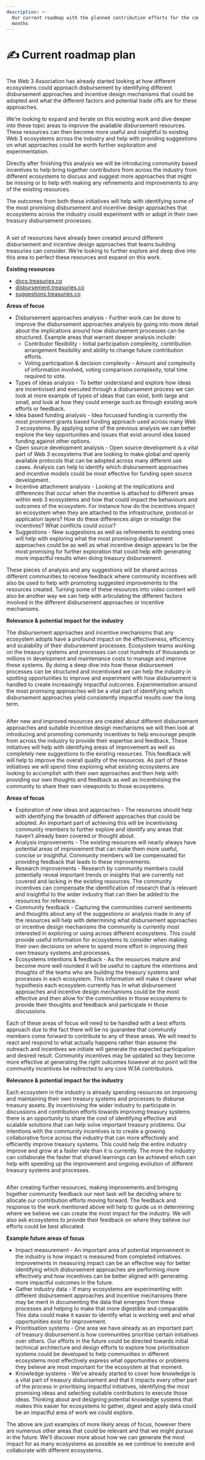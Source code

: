 ```yaml
---
description: >-
  Our current roadmap with the planned contribution efforts for the coming
  months
---
```


# ✍ Current roadmap plan

<figure><img src="../.gitbook/assets/disbursement-approaches-incentive-design-roadmap.png" alt=""><figcaption></figcaption></figure>

The Web 3 Association has already started looking at how different ecosystems could approach disbursement by identifying different disbursement approaches and incentive design mechanisms that could be adopted and what the different factors and potential trade offs are for these approaches.

We’re looking to expand and iterate on this existing work and dive deeper into these topic areas to improve the available disbursement resources. These resources can then become more useful and insightful to existing Web 3 ecosystems across the industry and help with providing suggestions on what approaches could be worth further exploration and experimentation.

Directly after finishing this analysis we will be introducing community based incentives to help bring together contributors from across the industry from different ecosystems to discuss and suggest more approaches that might be missing or to help with making any refinements and improvements to any of the existing resources.

The outcomes from both these initiatives will help with identifying some of the most promising disbursement and incentive design approaches that ecosystems across the industry could experiment with or adopt in their own treasury disbursement processes.



<figure><img src="../.gitbook/assets/knowledge-resources.png" alt=""><figcaption></figcaption></figure>

A set of resources have already been created around different disbursement and incentive design approaches that teams building treasuries can consider. We’re looking to further explore and deep dive into this area to perfect these resources and expand on this work.



**Existing resources**

* [docs.treasuries.co](https://www.notion.so/Disbursement-Approaches-Incentive-Design-bd8adbd2e3af4bf5ad0056278f1a0575?pvs=21)
* [disbursement.treasuries.co](https://www.notion.so/Disbursement-Approaches-Incentive-Design-bd8adbd2e3af4bf5ad0056278f1a0575?pvs=21)
* [suggestions.treasuries.co](https://www.notion.so/Disbursement-Approaches-Incentive-Design-bd8adbd2e3af4bf5ad0056278f1a0575?pvs=21)



**Areas of focus**

* Disbursement approaches analysis - Further work can be done to improve the disbursement approaches analysis by going into more detail about the implications around how disbursement processes can be structured. Example areas that warrant deeper analysis include:
  * Contributor flexibility - Initial participation complexity, contribution arrangement flexibility and ability to change future contribution efforts.
  * Voting participation & decision complexity - Amount and complexity of information involved, voting comparison complexity, total time required to vote.
* Types of ideas analysis - To better understand and explore how ideas are incentivised and executed through a disbursement process we can look at more example of types of ideas that can exist, both large and small, and look at how they could emerge such as through existing work efforts or feedback.
* Idea based funding analysis - Idea focussed funding is currently the most prominent grants based funding approach used across many Web 3 ecosystems. By applying some of the previous analysis we can better explore the key opportunities and issues that exist around idea based funding against other options.
* Open source development analysis - Open source development is a vital part of Web 3 ecosystems that are looking to make global and openly available protocols that can be adopted across many different use cases. Analysis can help to identify which disbursement approaches and incentive models could be most effective for funding open source development.
* Incentive attachment analysis - Looking at the implications and differences that occur when the incentive is attached to different areas within web 3 ecosystems and how that could impact the behaviours and outcomes of the ecosystem. For instance how do the incentives impact an ecosystem when they are attached to the infrastructure, protocol or application layers? How do these differences align or misalign the incentives? What conflicts could occur?
* Suggestions - New suggestions as well as refinements to existing ones will help with exploring what the most promising disbursement approaches could be as well as what incentive design appears to be the most promising for further exploration that could help with generating more impactful results when doing treasury disbursement.

These pieces of analysis and any suggestions will be shared across different communities to receive feedback where community incentives will also be used to help with promoting suggested improvements to the resources created. Turning some of these resources into video content will also be another way we can help with articulating the different factors involved in the different disbursement approaches or incentive mechanisms.



**Relevance & potential impact for the industry**

The disbursement approaches and incentive mechanisms that any ecosystem adopts have a profound impact on the effectiveness, efficiency and scalability of their disbursement processes. Ecosystem teams working on the treasury systems and processes can cost hundreds of thousands or millions in development and maintenance costs to manage and improve these systems. By doing a deep dive into how these disbursement processes can be structured and incentivised we can help the industry in spotting opportunities to improve and experiment with how disbursement is handled to create increasingly impactful outcomes. Experimentation around the most promising approaches will be a vital part of identifying which disbursement approaches yield consistently impactful results over the long term.



<figure><img src="../.gitbook/assets/community-incentives.png" alt=""><figcaption></figcaption></figure>

After new and improved resources are created about different disbursement approaches and suitable incentive design mechanisms we will then look at introducing and promoting community incentives to help encourage people from across the industry to provide their expertise and feedback. These initiatives will help with identifying areas of improvement as well as completely new suggestions to the existing resources. This feedback will will help to improve the overall quality of the resources. As part of these initiatives we will spend time exploring what existing ecosystems are looking to accomplish with their own approaches and then help with providing our own thoughts and feedback as well as incentivising the community to share their own viewpoints to those ecosystems.



**Areas of focus**

* Exploration of new ideas and approaches - The resources should help with identifying the breadth of different approaches that could be adopted. An important part of achieving this will be incentivising community members to further explore and identify any areas that haven’t already been covered or thought about.
* Analysis improvements - The existing resources will nearly always have potential areas of improvement that can make them more useful, concise or insightful. Community members will be compensated for providing feedback that leads to these improvements.
* Research improvements - Research by community members could potentially reveal important trends or insights that are currently not covered and lacking in the existing resources. The community incentives can compensate the identification of research that is relevant and insightful to the wider industry that can then be added to the resources for reference.
* Community feedback - Capturing the communities current sentiments and thoughts about any of the suggestions or analysis made in any of the resources will help with determining what disbursement approaches or incentive design mechanisms the community is currently most interested in exploring or using across different ecosystems. This could provide useful information for ecosystems to consider when making their own decisions on where to spend more effort in improving their own treasury systems and processes.
* Ecosystems intentions & feedback - As the resources mature and become more well rounded it will be useful to capture the intentions and thoughts of the teams who are building the treasury systems and processes in each ecosystem. This information will make it clearer what hypothesis each ecosystem currently has in what disbursement approaches and incentive design mechanisms could be the most effective and then allow for the communities in those ecosystems to provide their thoughts and feedback and participate in those discussions.

Each of these areas of focus will need to be handled with a best efforts approach due to the fact there will be no guarantee that community members come forward to contribute to any of these areas. We will need to react and respond to what actually happens rather than assume the outreach and incentives we initiate will generate the expected participation and desired result. Community incentives may be updated so they become more effective at generating the right outcomes however at no point will the community incentives be redirected to any core W3A contributors.



**Relevance & potential impact for the industry**

Each ecosystem in the industry is already spending resources on improving and maintaining their own treasury systems and processes to disburse treasury assets. By incentivising the wider industry to participate in discussions and contribution efforts towards improving treasury systems there is an opportunity to share the cost of identifying effective and scalable solutions that can help solve important treasury problems. Our intentions with the community incentives is to create a growing collaborative force across the industry that can more effectively and efficiently improve treasury systems. This could help the entire industry improve and grow at a faster rate than it is currently. The more the industry can collaborate the faster that shared learnings can be achieved which can help with speeding up the improvement and ongoing evolution of different treasury systems and processes.



<figure><img src="../.gitbook/assets/future-contribution-efforts.png" alt=""><figcaption></figcaption></figure>

After creating further resources, making improvements and bringing together community feedback our next task will be deciding where to allocate our contribution efforts moving forward. The feedback and response to the work mentioned above will help to guide us in determining where we believe we can create the most impact for the industry. We will also ask ecosystems to provide their feedback on where they believe our efforts could be best allocated.



**Example future areas of focus**

* Impact measurement - An important area of potential improvement in the industry is how impact is measured from completed initiatives. Improvements in measuring impact can be an effective way for better identifying which disbursement approaches are performing more effectively and how incentives can be better aligned with generating more impactful outcomes in the future.
* Gather industry data - If many ecosystems are experimenting with different disbursement approaches and incentive mechanisms there may be merit in documenting the data that emerges from these processes and helping to make that more digestible and comparable. This data could make it easier to identify what is working well and what opportunities exist for improvement.
* Prioritisation systems - One area we have already as an important part of treasury disbursement is how communities prioritise certain initiatives over others. Our efforts in the future could be directed towards initial technical architecture and design efforts to explore how prioritisation systems could be developed to help communities in different ecosystems most effectively express what opportunities or problems they believe are most important for the ecosystem at that moment.
* Knowledge systems - We’ve already started to cover how knowledge is a vital part of treasury disbursement and that it impacts every other part of the process in prioritising impactful initiatives, identifying the most promising ideas and selecting suitable contributors to execute those ideas. Thinking about and designing potential knowledge systems that makes this easier for ecosystems to gather, digest and apply data could be an impactful area of work we could explore.



The above are just examples of more likely areas of focus, however there are numerous other areas that could be relevant and that we might pursue in the future. We'll discover more about how we can generate the most impact for as many ecosystems as possible as we continue to execute and collaborate with different ecosystems.
